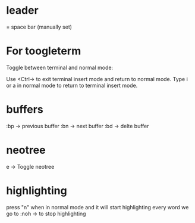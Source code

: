 # leader
<leader> = space bar (manually set)

# For toogleterm 
Toggle between terminal and normal mode:

Use <Ctrl-\><Ctrl-n> to exit terminal insert mode and return to normal mode.
Type i or a in normal mode to return to terminal insert mode.

# buffers
:bp -> previous buffer
:bn -> next buffer
:bd -> delte buffer

# neotree
<leader> e -> Toggle neotree

# highlighting 
press "n" when in normal mode and it will start highlighting every word we go to
 :noh -> to stop highlighting
